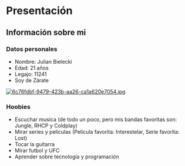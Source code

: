 # Presentación

## Información sobre mi

### Datos personales

- Nombre: Julian Bielecki
- Edad: 21 años
- Legajo: 11241
- Soy de Zárate

[![6c76fdbf-9479-423b-aa26-ca1a620e7054.jpg](https://i.postimg.cc/PJDtztNJ/6c76fdbf-9479-423b-aa26-ca1a620e7054.jpg)](https://postimg.cc/649JBxrx)

### Hoobies

- Escuchar musica (de todo un poco, pero mis bandas favoritas son: Jungle, RHCP y Coldplay)
- Mirar series y peliculas (Pelicula favorita: Interestelar, Serie favorita: Lost)
- Tocar la guitarra
- Mirar futbol y UFC
- Aprender sobre tecnología y programación
